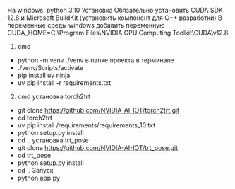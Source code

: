 На windows. 
python 3.10 Установка
Обязательно установить CUDA SDK 12.8 и Microsoft BuildKit (установить компонент для C++ разработки)
В переменные среды windows добавить переменную CUDA_HOME=C:\Program Files\NVIDIA GPU Computing Toolkit\CUDA\v12.8
1. cmd
- python -m venv ./venv в папке проекта в терминале
- ./venv/Scripts/activate
- pip install uv ninja
- uv pip install -r requirements.txt
2. cmd
  установка torch2trt
- git clone https://github.com/NVIDIA-AI-IOT/torch2trt.git
- cd torch2trt
- uv pip install /requirements/requirements_10.txt
- python setup.py install
- cd ..
  установка trt_pose
- git clone https://github.com/NVIDIA-AI-IOT/trt_pose.git
- cd trt_pose
- python setup.py install
- cd ..
Запуск
- python app.py
